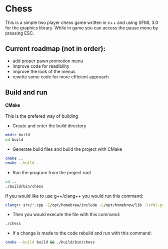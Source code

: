 # Chess

This is a simple two player chess game written in c++ and using SFML 3.0 for the graphics library. While in game you can access the pause menu by pressing ESC.

## Current roadmap (not in order): 
- add proper pawn promotion menu
- improve code for readibility
- improve the look of the menus
- rewrite some code for more efficient approach

## Build and run

#### CMake
This is the prefered way of building
- Create and enter the build directory
```bash
mkdir build
cd build
```
- Generate build files and build the project with CMake
```bash
cmake ..
cmake --build .
```
- Run the program from the project root
```bash
cd ..
./build/bin/chess
```

If you would like to use g++/clang++ you would run this command:
```bash
clang++ src/*.cpp -I/opt/homebrew/include -L/opt/homebrew/lib -lsfml-graphics -lsfml-window -lsfml-system -std=c++17 -o chess
```
- Then you would execute the file with this command:
```bash
./chess
```


- If a change is made to the code rebuild and run with this command:
```bash
cmake --build build && ./build/bin/chess
```